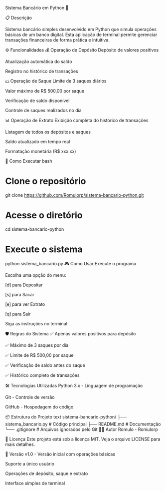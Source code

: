 Sistema Bancário em Python 🏦

📋 Descrição

Sistema bancário simples desenvolvido em Python que simula operações básicas de um banco digital. Esta aplicação de terminal permite gerenciar transações financeiras de forma prática e intuitiva.

⚙️ Funcionalidades
💰 Operação de Depósito
Depósito de valores positivos

Atualização automática do saldo

Registro no histórico de transações

💵 Operação de Saque
Limite de 3 saques diários

Valor máximo de R$ 500,00 por saque

Verificação de saldo disponível

Controle de saques realizados no dia

📊 Operação de Extrato
Exibição completa do histórico de transações

Listagem de todos os depósitos e saques

Saldo atualizado em tempo real

Formatação monetária (R$ xxx.xx)

🚀 Como Executar
bash
# Clone o repositório
git clone https://github.com/Romulorp/sistema-bancario-python.git

# Acesse o diretório
cd sistema-bancario-python

# Execute o sistema
python sistema_bancario.py
🎮 Como Usar
Execute o programa

Escolha uma opção do menu:

[d] para Depositar

[s] para Sacar

[e] para ver Extrato

[q] para Sair

Siga as instruções no terminal

🛡️ Regras do Sistema
✅ Apenas valores positivos para depósito

✅ Máximo de 3 saques por dia

✅ Limite de R$ 500,00 por saque

✅ Verificação de saldo antes do saque

✅ Histórico completo de transações

🛠️ Tecnologias Utilizadas
Python 3.x - Linguagem de programação

Git - Controle de versão

GitHub - Hospedagem do código

📦 Estrutura do Projeto
text
sistema-bancario-python/
├── sistema_bancario.py  # Código principal
├── README.md           # Documentação
└── .gitignore         # Arquivos ignorados pelo Git
👨‍💻 Autor
Romulo - Romulorp

📄 Licença
Este projeto está sob a licença MIT. Veja o arquivo LICENSE para mais detalhes.

🔄 Versão
v1.0 - Versão inicial com operações básicas

Suporte a único usuário

Operações de depósito, saque e extrato

Interface simples de terminal
